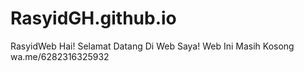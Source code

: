 # RasyidGH.github.io
RasyidWeb
Hai! Selamat Datang Di Web Saya!
Web Ini Masih Kosong
wa.me/6282316325932
